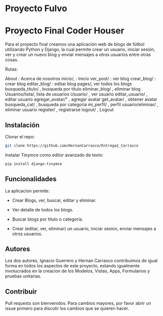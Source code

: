 # Proyecto Fulvo

# Proyecto Final Coder Houser

Para el proyecto final creamos una aplicación web de blogs de fútbol utilizando Python y Django, la cual permite crear un usuario, iniciar sesión, ver y crear un nuevo blog y enviar mensajes a otros usuarios entre otras cosas.

Rutas:

About : Acerca de nosotros
inicio/, : Inicio
ver_post/<id> : ver blog
crear_blog/ :  crear blog
editar_blog/<id> : editar blog
pages/, ver todos los blogs
busqueda_titulo/ , busqueda por titulo
eliminar_blog/<id> , eliminar blog
Usuarios/lista/, lista de usuarios
Usuario/<id> , ver usuario
editar_usuario/ , editar usuario
agregar_avatar/" , agregar avatar
get_avatar/ , obtener avatar
busqueda_cat/ , busqueda por categoria
mi_perfil/ , perfil
usuario/eliminar/<id> , eliminar usuario
register/ , registrarse
logout/ , Logout


## Instalación


Clonar el repo:
```sh
git clone https://github.com/HernanCarrasco/Entrega1_Carrasco
```
Instalar Tinymce como editor avanzado de texto:
```sh
pip install django-tinymce
```

## Funcionalidades

La aplicacion permite: 

- Crear Blogs, ver, buscar, editar y eliminar.

- Ver detalle de todos los blogs.

- Buscar blogs por titulo o categoría.

- Crear (editar, ver, eliminar) un usuario, iniciar sesion, enviar mensajes a otros usuarios.


## Autores
Los dos autores, Ignacio Guerrero y Hernan Carrasco contribuimos de igual forma en todos los aspectos de este proyecto, estando igualmente involucrados en la creacion de los Modelos, Vistas, Apps, Formularios y pruebas unitarias.


## Contribuir
Pull requests son bienvenidos. Para cambios mayores, por favor abrir un issue primero para discutir los cambios que se quieren hacer. 
